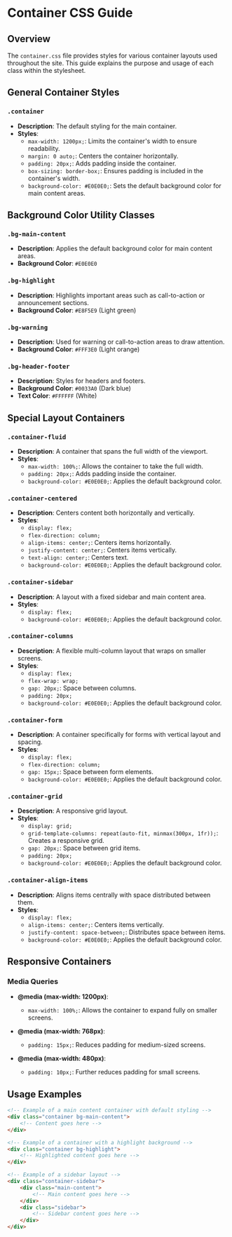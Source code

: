 # Container CSS Guide

## Overview

The `container.css` file provides styles for various container layouts used throughout the site. This guide explains the purpose and usage of each class within the stylesheet.

## General Container Styles

### `.container`
- **Description**: The default styling for the main container.
- **Styles**:
  - `max-width: 1200px;`: Limits the container's width to ensure readability.
  - `margin: 0 auto;`: Centers the container horizontally.
  - `padding: 20px;`: Adds padding inside the container.
  - `box-sizing: border-box;`: Ensures padding is included in the container's width.
  - `background-color: #E0E0E0;`: Sets the default background color for main content areas.

## Background Color Utility Classes

### `.bg-main-content`
- **Description**: Applies the default background color for main content areas.
- **Background Color**: `#E0E0E0`

### `.bg-highlight`
- **Description**: Highlights important areas such as call-to-action or announcement sections.
- **Background Color**: `#E8F5E9` (Light green)

### `.bg-warning`
- **Description**: Used for warning or call-to-action areas to draw attention.
- **Background Color**: `#FFF3E0` (Light orange)

### `.bg-header-footer`
- **Description**: Styles for headers and footers.
- **Background Color**: `#0033A0` (Dark blue)
- **Text Color**: `#FFFFFF` (White)

## Special Layout Containers

### `.container-fluid`
- **Description**: A container that spans the full width of the viewport.
- **Styles**:
  - `max-width: 100%;`: Allows the container to take the full width.
  - `padding: 20px;`: Adds padding inside the container.
  - `background-color: #E0E0E0;`: Applies the default background color.

### `.container-centered`
- **Description**: Centers content both horizontally and vertically.
- **Styles**:
  - `display: flex;`
  - `flex-direction: column;`
  - `align-items: center;`: Centers items horizontally.
  - `justify-content: center;`: Centers items vertically.
  - `text-align: center;`: Centers text.
  - `background-color: #E0E0E0;`: Applies the default background color.

### `.container-sidebar`
- **Description**: A layout with a fixed sidebar and main content area.
- **Styles**:
  - `display: flex;`
  - `background-color: #E0E0E0;`: Applies the default background color.

### `.container-columns`
- **Description**: A flexible multi-column layout that wraps on smaller screens.
- **Styles**:
  - `display: flex;`
  - `flex-wrap: wrap;`
  - `gap: 20px;`: Space between columns.
  - `padding: 20px;`
  - `background-color: #E0E0E0;`: Applies the default background color.

### `.container-form`
- **Description**: A container specifically for forms with vertical layout and spacing.
- **Styles**:
  - `display: flex;`
  - `flex-direction: column;`
  - `gap: 15px;`: Space between form elements.
  - `background-color: #E0E0E0;`: Applies the default background color.

### `.container-grid`
- **Description**: A responsive grid layout.
- **Styles**:
  - `display: grid;`
  - `grid-template-columns: repeat(auto-fit, minmax(300px, 1fr));`: Creates a responsive grid.
  - `gap: 20px;`: Space between grid items.
  - `padding: 20px;`
  - `background-color: #E0E0E0;`: Applies the default background color.

### `.container-align-items`
- **Description**: Aligns items centrally with space distributed between them.
- **Styles**:
  - `display: flex;`
  - `align-items: center;`: Centers items vertically.
  - `justify-content: space-between;`: Distributes space between items.
  - `background-color: #E0E0E0;`: Applies the default background color.

## Responsive Containers

### Media Queries
- **@media (max-width: 1200px)**:
  - `max-width: 100%;`: Allows the container to expand fully on smaller screens.

- **@media (max-width: 768px)**:
  - `padding: 15px;`: Reduces padding for medium-sized screens.

- **@media (max-width: 480px)**:
  - `padding: 10px;`: Further reduces padding for small screens.

## Usage Examples

```html
<!-- Example of a main content container with default styling -->
<div class="container bg-main-content">
    <!-- Content goes here -->
</div>

<!-- Example of a container with a highlight background -->
<div class="container bg-highlight">
    <!-- Highlighted content goes here -->
</div>

<!-- Example of a sidebar layout -->
<div class="container-sidebar">
    <div class="main-content">
        <!-- Main content goes here -->
    </div>
    <div class="sidebar">
        <!-- Sidebar content goes here -->
    </div>
</div>
```
